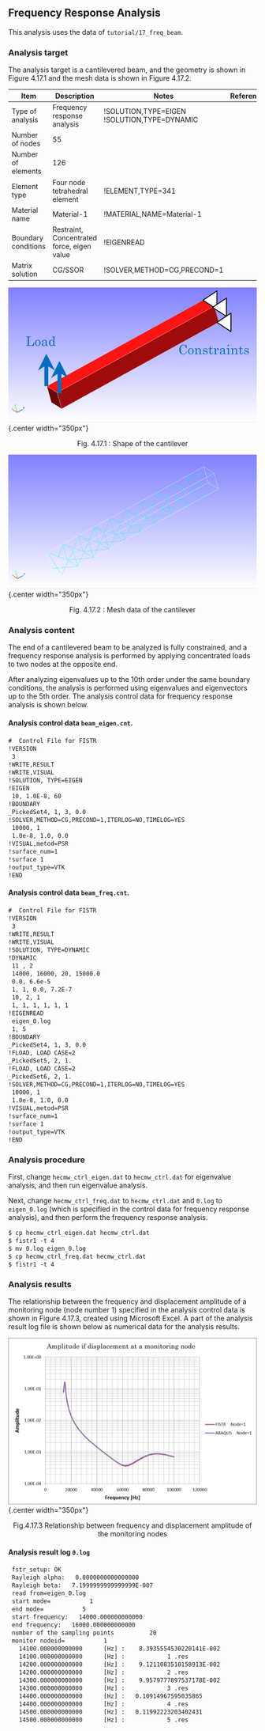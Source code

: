 ## Frequency Response Analysis

This analysis uses the data of `tutorial/17_freq_beam`.

### Analysis target

The analysis target is a cantilevered beam, and the geometry is shown in Figure 4.17.1 and the mesh data is shown in Figure 4.17.2.

 | Item              | Description                              | Notes                                     | Reference |
 |-------------------|------------------------------------------|-------------------------------------------|-----------|
 |Type of analysis   |Frequency response analysis               |!SOLUTION,TYPE=EIGEN !SOLUTION,TYPE=DYNAMIC|           |
 |Number of nodes    |55                                        |                                           |           |
 |Number of elements |126                                       |                                           |           |
 |Element type       |Four node tetrahedral element             |!ELEMENT,TYPE=341                          |           |
 |Material name      |Material-1                                |!MATERIAL,NAME=Material-1                  |           |
 |Boundary conditions|Restraint, Concentrated force, eigen value|!EIGENREAD                                 |           |
 |Matrix solution    |CG/SSOR                                   |!SOLVER,METHOD=CG,PRECOND=1                |           |

![Shape of the cantilever](./media/tutorial17_01.png){.center width="350px"}
<div style="text-align: center;">
Fig. 4.17.1 : Shape of the cantilever
</div>

![Mesh data of the cantilever](./media/tutorial17_02.png){.center width="350px"}
<div style="text-align: center;">
Fig. 4.17.2 : Mesh data of the cantilever
</div>

### Analysis content

The end of a cantilevered beam to be analyzed is fully constrained, and a frequency response analysis is performed by applying concentrated loads to two nodes at the opposite end.

After analyzing eigenvalues up to the 10th order under the same boundary conditions, the analysis is performed using eigenvalues and eigenvectors up to the 5th order. The analysis control data for frequency response analysis is shown below.

#### Analysis control data `beam_eigen.cnt`.

```
#  Control File for FISTR
!VERSION
 3
!WRITE,RESULT
!WRITE,VISUAL
!SOLUTION, TYPE=EIGEN
!EIGEN
 10, 1.0E-8, 60
!BOUNDARY
_PickedSet4, 1, 3, 0.0
!SOLVER,METHOD=CG,PRECOND=1,ITERLOG=NO,TIMELOG=YES
 10000, 1
 1.0e-8, 1.0, 0.0
!VISUAL,metod=PSR
!surface_num=1
!surface 1
!output_type=VTK
!END
```

#### Analysis control data `beam_freq.cnt`.

```
#  Control File for FISTR
!VERSION
 3
!WRITE,RESULT
!WRITE,VISUAL
!SOLUTION, TYPE=DYNAMIC
!DYNAMIC
 11 , 2
 14000, 16000, 20, 15000.0
 0.0, 6.6e-5
 1, 1, 0.0, 7.2E-7
 10, 2, 1
 1, 1, 1, 1, 1, 1
!EIGENREAD
 eigen_0.log
 1, 5
!BOUNDARY
_PickedSet4, 1, 3, 0.0
!FLOAD, LOAD CASE=2
_PickedSet5, 2, 1.
!FLOAD, LOAD CASE=2
_PickedSet6, 2, 1.
!SOLVER,METHOD=CG,PRECOND=1,ITERLOG=NO,TIMELOG=YES
 10000, 1
 1.0e-8, 1.0, 0.0
!VISUAL,metod=PSR
!surface_num=1
!surface 1
!output_type=VTK
!END
```

### Analysis procedure

First, change `hecmw_ctrl_eigen.dat` to `hecmw_ctrl.dat` for eigenvalue analysis, and then run eigenvalue analysis.

Next, change `hecmw_ctrl_freq.dat` to `hecmw_ctrl.dat` and `0.log` to `eigen_0.log` (which is specified in the control data for frequency response analysis), and then perform the frequency response analysis.

```
$ cp hecmw_ctrl_eigen.dat hecmw_ctrl.dat
$ fistr1 -t 4
$ mv 0.log eigen_0.log
$ cp hecmw_ctrl_freq.dat hecmw_ctrl.dat
$ fistr1 -t 4
```

### Analysis results

The relationship between the frequency and displacement amplitude of a monitoring node (node number 1) specified in the analysis control data is shown in Figure 4.17.3, created using Microsoft Excel. A part of the analysis result log file is shown below as numerical data for the analysis results.

![Relationship between frequency and displacement amplitude of the monitoring nodes](./media/tutorial17_03.png){.center width="350px"}
<div style="text-align: center;">
Fig.4.17.3 Relationship between frequency and displacement amplitude of the monitoring nodes
</div>

#### Analysis result log `0.log`

```
 fstr_setup: OK
 Rayleigh alpha:   0.0000000000000000
 Rayleigh beta:   7.1999999999999999E-007
 read from=eigen_0.log
 start mode=           1
 end mode=           5
 start frequency:   14000.000000000000
 end frequency:   16000.000000000000
 number of the sampling points          20
 monitor nodeid=           1
   14100.000000000000      [Hz] :    8.3935554530220141E-002
   14100.000000000000      [Hz] :            1 .res
   14200.000000000000      [Hz] :    9.1211083510158913E-002
   14200.000000000000      [Hz] :            2 .res
   14300.000000000000      [Hz] :    9.9579777897537178E-002
   14300.000000000000      [Hz] :            3 .res
   14400.000000000000      [Hz] :   0.10914967595035865
   14400.000000000000      [Hz] :            4 .res
   14500.000000000000      [Hz] :   0.11992223203402431
   14500.000000000000      [Hz] :            5 .res
```


